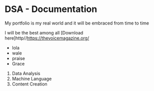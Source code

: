 # DSA - Documentation
My portfolio is my real world and it will be embraced from time to time

I will be the best among all [Download here]http//https://thevoicemagazine.org/
- lola
- wale
- praise
- Grace
1. Data Analysis
2. Machine Language
3. Content Creation
 
